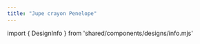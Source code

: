 ```yaml
---
title: "Jupe crayon Penelope"
---
```


import { DesignInfo } from 'shared/components/designs/info.mjs'

<DesignInfo design='penelope' docs />

